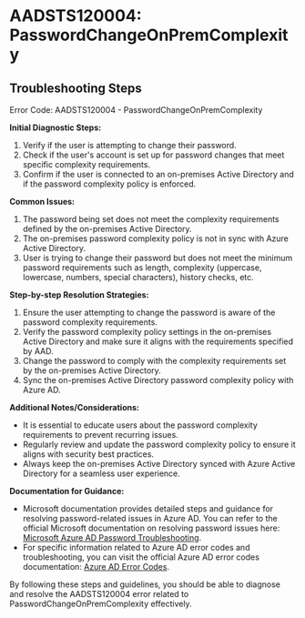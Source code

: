 
# AADSTS120004: PasswordChangeOnPremComplexity


## Troubleshooting Steps
Error Code: AADSTS120004 - PasswordChangeOnPremComplexity

**Initial Diagnostic Steps:**
1. Verify if the user is attempting to change their password.
2. Check if the user's account is set up for password changes that meet specific complexity requirements.
3. Confirm if the user is connected to an on-premises Active Directory and if the password complexity policy is enforced.

**Common Issues:**
1. The password being set does not meet the complexity requirements defined by the on-premises Active Directory.
2. The on-premises password complexity policy is not in sync with Azure Active Directory.
3. User is trying to change their password but does not meet the minimum password requirements such as length, complexity (uppercase, lowercase, numbers, special characters), history checks, etc.

**Step-by-step Resolution Strategies:**
1. Ensure the user attempting to change the password is aware of the password complexity requirements.
2. Verify the password complexity policy settings in the on-premises Active Directory and make sure it aligns with the requirements specified by AAD.
3. Change the password to comply with the complexity requirements set by the on-premises Active Directory.
4. Sync the on-premises Active Directory password complexity policy with Azure AD.

**Additional Notes/Considerations:**
- It is essential to educate users about the password complexity requirements to prevent recurring issues.
- Regularly review and update the password complexity policy to ensure it aligns with security best practices.
- Always keep the on-premises Active Directory synced with Azure Active Directory for a seamless user experience.

**Documentation for Guidance:**
- Microsoft documentation provides detailed steps and guidance for resolving password-related issues in Azure AD. You can refer to the official Microsoft documentation on resolving password issues here: [Microsoft Azure AD Password Troubleshooting](https://docs.microsoft.com/en-us/azure/active-directory/fundamentals/active-directory-passwords-troubleshoot).
- For specific information related to Azure AD error codes and troubleshooting, you can visit the official Azure AD error codes documentation: [Azure AD Error Codes](https://docs.microsoft.com/en-us/azure/active-directory/develop/v2-protocols-error-handling).

By following these steps and guidelines, you should be able to diagnose and resolve the AADSTS120004 error related to PasswordChangeOnPremComplexity effectively.